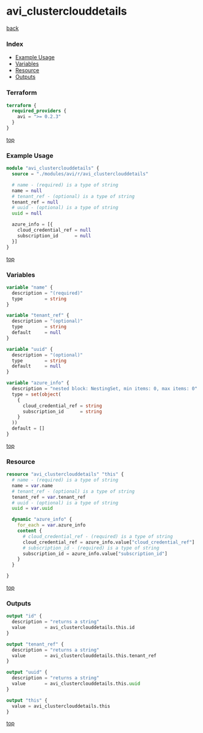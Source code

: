 # avi_clusterclouddetails

[back](../avi.md)

### Index

- [Example Usage](#example-usage)
- [Variables](#variables)
- [Resource](#resource)
- [Outputs](#outputs)

### Terraform

```terraform
terraform {
  required_providers {
    avi = ">= 0.2.3"
  }
}
```

[top](#index)

### Example Usage

```terraform
module "avi_clusterclouddetails" {
  source = "./modules/avi/r/avi_clusterclouddetails"

  # name - (required) is a type of string
  name = null
  # tenant_ref - (optional) is a type of string
  tenant_ref = null
  # uuid - (optional) is a type of string
  uuid = null

  azure_info = [{
    cloud_credential_ref = null
    subscription_id      = null
  }]
}
```

[top](#index)

### Variables

```terraform
variable "name" {
  description = "(required)"
  type        = string
}

variable "tenant_ref" {
  description = "(optional)"
  type        = string
  default     = null
}

variable "uuid" {
  description = "(optional)"
  type        = string
  default     = null
}

variable "azure_info" {
  description = "nested block: NestingSet, min items: 0, max items: 0"
  type = set(object(
    {
      cloud_credential_ref = string
      subscription_id      = string
    }
  ))
  default = []
}
```

[top](#index)

### Resource

```terraform
resource "avi_clusterclouddetails" "this" {
  # name - (required) is a type of string
  name = var.name
  # tenant_ref - (optional) is a type of string
  tenant_ref = var.tenant_ref
  # uuid - (optional) is a type of string
  uuid = var.uuid

  dynamic "azure_info" {
    for_each = var.azure_info
    content {
      # cloud_credential_ref - (required) is a type of string
      cloud_credential_ref = azure_info.value["cloud_credential_ref"]
      # subscription_id - (required) is a type of string
      subscription_id = azure_info.value["subscription_id"]
    }
  }

}
```

[top](#index)

### Outputs

```terraform
output "id" {
  description = "returns a string"
  value       = avi_clusterclouddetails.this.id
}

output "tenant_ref" {
  description = "returns a string"
  value       = avi_clusterclouddetails.this.tenant_ref
}

output "uuid" {
  description = "returns a string"
  value       = avi_clusterclouddetails.this.uuid
}

output "this" {
  value = avi_clusterclouddetails.this
}
```

[top](#index)